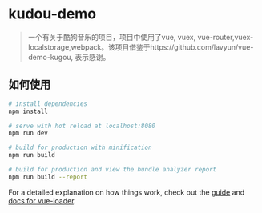 # kudou-demo

> 一个有关于酷狗音乐的项目，项目中使用了vue, vuex, vue-router,vuex-localstorage,webpack。该项目借鉴于https://github.com/lavyun/vue-demo-kugou, 表示感谢。

## 如何使用

``` bash
# install dependencies
npm install

# serve with hot reload at localhost:8080
npm run dev

# build for production with minification
npm run build

# build for production and view the bundle analyzer report
npm run build --report
```

For a detailed explanation on how things work, check out the [guide](http://vuejs-templates.github.io/webpack/) and [docs for vue-loader](http://vuejs.github.io/vue-loader).
